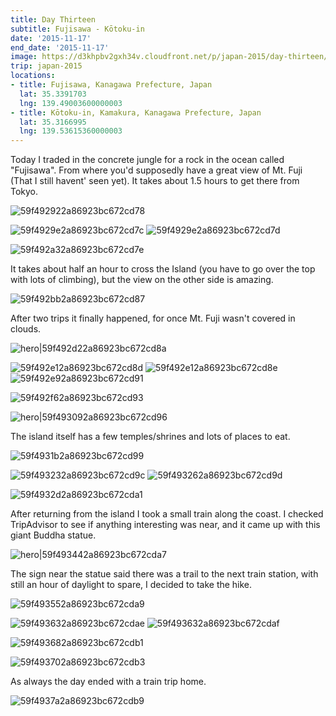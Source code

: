 ```yaml
---
title: Day Thirteen
subtitle: Fujisawa - Kōtoku-in
date: '2015-11-17'
end_date: '2015-11-17'
image: https://d3khpbv2gxh34v.cloudfront.net/p/japan-2015/day-thirteen/59f492752a86923bc672cd75.jpg
trip: japan-2015
locations:
- title: Fujisawa, Kanagawa Prefecture, Japan
  lat: 35.3391703
  lng: 139.49003600000003
- title: Kōtoku-in, Kamakura, Kanagawa Prefecture, Japan
  lat: 35.3166995
  lng: 139.53615360000003
---
```


Today I traded in the concrete jungle for a rock in the ocean called "Fujisawa". From where you'd supposedly have a great view of Mt. Fuji (That I still havent' seen yet). It takes about 1.5 hours to get there from Tokyo.

![59f492922a86923bc672cd78](https://d3khpbv2gxh34v.cloudfront.net/p/japan-2015/day-thirteen/59f492972a86923bc672cd7b.jpg "1.506")

![59f4929e2a86923bc672cd7c](https://d3khpbv2gxh34v.cloudfront.net/p/japan-2015/day-thirteen/59f492a92a86923bc672cd7f.jpg "1.506")
![59f4929e2a86923bc672cd7d](https://d3khpbv2gxh34v.cloudfront.net/p/japan-2015/day-thirteen/59f492ab2a86923bc672cd82.jpg "1.506")

![59f492a32a86923bc672cd7e](https://d3khpbv2gxh34v.cloudfront.net/p/japan-2015/day-thirteen/59f492ac2a86923bc672cd83.jpg "1.506")

It takes about half an hour to cross the Island (you have to go over the top with lots of climbing), but the view on the other side is amazing.

![59f492bb2a86923bc672cd87](https://d3khpbv2gxh34v.cloudfront.net/p/japan-2015/day-thirteen/59f492c02a86923bc672cd89.jpg "1.5")

After two trips it finally happened, for once Mt. Fuji wasn't covered in clouds.

![hero|59f492d22a86923bc672cd8a](https://d3khpbv2gxh34v.cloudfront.net/p/japan-2015/day-thirteen/59f492d22a86923bc672cd8a.jpg "1.5")

![59f492e12a86923bc672cd8d](https://d3khpbv2gxh34v.cloudfront.net/p/japan-2015/day-thirteen/59f492e82a86923bc672cd90.jpg "1.506")
![59f492e12a86923bc672cd8e](https://d3khpbv2gxh34v.cloudfront.net/p/japan-2015/day-thirteen/59f492e62a86923bc672cd8f.jpg "1.506")
![59f492e92a86923bc672cd91](https://d3khpbv2gxh34v.cloudfront.net/p/japan-2015/day-thirteen/59f492ec2a86923bc672cd92.jpg "1.506")

![59f492f62a86923bc672cd93](https://d3khpbv2gxh34v.cloudfront.net/p/japan-2015/day-thirteen/59f492f92a86923bc672cd94.jpg "1.5")

![hero|59f493092a86923bc672cd96](https://d3khpbv2gxh34v.cloudfront.net/p/japan-2015/day-thirteen/59f493092a86923bc672cd96.jpg "1.506")

The island itself has a few temples/shrines and lots of places to eat.

![59f4931b2a86923bc672cd99](https://d3khpbv2gxh34v.cloudfront.net/p/japan-2015/day-thirteen/59f493222a86923bc672cd9b.jpg "1.506")

![59f493232a86923bc672cd9c](https://d3khpbv2gxh34v.cloudfront.net/p/japan-2015/day-thirteen/59f493272a86923bc672cd9e.jpg "0.667")
![59f493262a86923bc672cd9d](https://d3khpbv2gxh34v.cloudfront.net/p/japan-2015/day-thirteen/59f4932b2a86923bc672cda0.jpg "1.5")

![59f4932d2a86923bc672cda1](https://d3khpbv2gxh34v.cloudfront.net/p/japan-2015/day-thirteen/59f493312a86923bc672cda3.jpg "1.506")

After returning from the island I took a small train along the coast. I checked TripAdvisor to see if anything interesting was near, and it came up with this giant Buddha statue.

![hero|59f493442a86923bc672cda7](https://d3khpbv2gxh34v.cloudfront.net/p/japan-2015/day-thirteen/59f493442a86923bc672cda7.jpg "1.506")

The sign near the statue said there was a trail to the next train station, with still an hour of daylight to spare, I decided to take the hike.

![59f493552a86923bc672cda9](https://d3khpbv2gxh34v.cloudfront.net/p/japan-2015/day-thirteen/59f493592a86923bc672cdaa.jpg "1.5")

![59f493632a86923bc672cdae](https://d3khpbv2gxh34v.cloudfront.net/p/japan-2015/day-thirteen/59f493702a86923bc672cdb4.jpg "1.5")
![59f493632a86923bc672cdaf](https://d3khpbv2gxh34v.cloudfront.net/p/japan-2015/day-thirteen/59f493682a86923bc672cdb0.jpg "1.5")

![59f493682a86923bc672cdb1](https://d3khpbv2gxh34v.cloudfront.net/p/japan-2015/day-thirteen/59f4936f2a86923bc672cdb2.jpg "1.5")

![59f493702a86923bc672cdb3](https://d3khpbv2gxh34v.cloudfront.net/p/japan-2015/day-thirteen/59f493762a86923bc672cdb7.jpg "1.5")

As always the day ended with a train trip home.

![59f4937a2a86923bc672cdb9](https://d3khpbv2gxh34v.cloudfront.net/p/japan-2015/day-thirteen/59f4937e2a86923bc672cdba.jpg "1.5")

